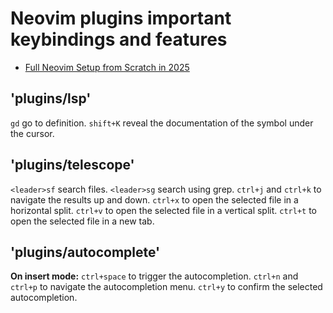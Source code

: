 # Neovim plugins important keybindings and features

- [Full Neovim Setup from Scratch in 2025](https://www.youtube.com/watch?v=KYDG3AHgYEs)

## 'plugins/lsp'

`gd` go to definition.
`shift+K` reveal the documentation of the symbol under the cursor.

## 'plugins/telescope'

`<leader>sf` search files.
`<leader>sg` search using grep.
`ctrl+j` and `ctrl+k` to navigate the results up and down.
`ctrl+x` to open the selected file in a horizontal split.
`ctrl+v` to open the selected file in a vertical split.
`ctrl+t` to open the selected file in a new tab.

## 'plugins/autocomplete'

**On insert mode:**
`ctrl+space` to trigger the autocompletion.
`ctrl+n` and `ctrl+p` to navigate the autocompletion menu.
`ctrl+y` to confirm the selected autocompletion.
